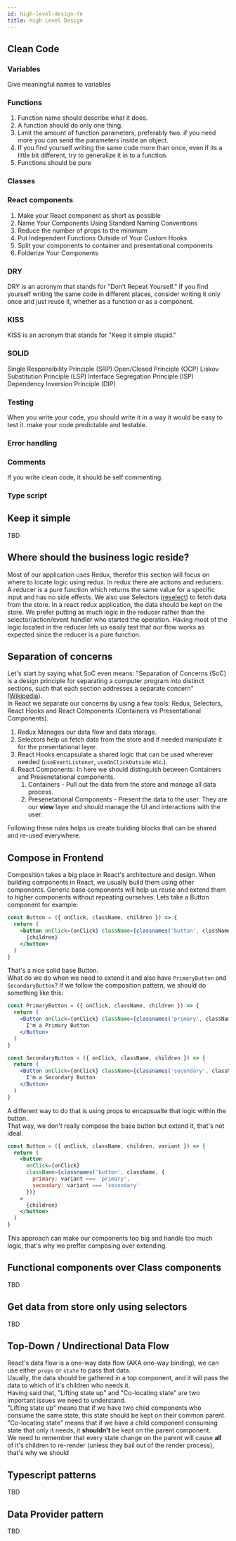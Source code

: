 ```yaml
---
id: high-level-design-fe
title: High Level Design
---
```


## Clean Code

### Variables

Give meaningful names to variables

### Functions

1. Function name should describe what it does.
2. A function should do only one thing.
3. Limit the amount of function parameters, preferably two. if you need more you can send the parameters inside an object.
4. If you find yourself writing the same code more than once, even if its a little bit different, try to generalize it in to a function.
5. Functions should be pure

### Classes

### React components

1. Make your React component as short as possible
2. Name Your Components Using Standard Naming Conventions
3. Reduce the number of props to the minimum
4. Put Independent Functions Outside of Your Custom Hooks
5. Split your components to container and presentational components
6. Folderize Your Components

### DRY

DRY is an acronym that stands for "Don’t Repeat Yourself."
If you find yourself writing the same code in different places, consider writing it only once and just reuse it, whether as a function or as a component.

### KISS

KISS is an acronym that stands for "Keep it simple stupid."

### SOLID

Single Responsibility Principle (SRP)
Open/Closed Principle (OCP)
Liskov Substitution Principle (LSP)
Interface Segregation Principle (ISP)
Dependency Inversion Principle (DIP)

### Testing

When you write your code, you should write it in a way it would be easy to test it. make your code predictable and testable.

### Error handling

### Comments

If you write clean code, it should be self commenting.

### Type script

## Keep it simple

TBD

## Where should the business logic reside?

Most of our application uses Redux, therefor this section will focus on where to locate logic using redux.
In redux there are actions and reducers. A reducer is a pure function which returns the same value for a specific input and has no side effects.
We also use Selectors ([reselect](https://github.com/reduxjs/reselect)) to fetch data from the store.
In a react redux application, the data should be kept on the store.
We prefer putting as much logic in the reducer rather than the selector/action/event handler who started the operation.
Having most of the logic located in the reducer lets us easily test that our flow works as expected since the reducer is a pure function.

## Separation of concerns

Let's start by saying what SoC even means:
"Separation of Concerns (SoC) is a design principle for separating a computer program into distinct sections, such that each section addresses a separate concern" ([Wikipedia](https://en.wikipedia.org/wiki/Separation_of_concerns)).  
In React we separate our concerns by using a few tools: Redux, Selectors, React Hooks and React Components (Containers vs Presentational Components).  
1. Redux Manages our data flow and data storage.
2. Selectors help us fetch data from the store and if needed manipulate it for the presentational layer.
3. React Hooks encapsulate a shared logic that can be used wherever needed (`useEventListener`, `useOnClickOutside` etc.).
4. React Components: In here we should distinguish between Containers and Presenetational components.
   1. Containers - Pull out the data from the store and manage all data process.
   2. Presenetational Components - Present the data to the user. They are our **view** layer and should manage the UI and interactions with the user.

Following these rules helps us create building blocks that can be shared and re-used everywhere.

## Compose in Frontend

Composition takes a big place in React's architecture and design.
When building components in React, we usually build them using other components.
Generic base components will help us reuse and extend them to higher components without repeating ourselves.
Lets take a Button component for example:

```jsx
const Button = ({ onClick, className, children }) => {
  return (
    <button onClick={onClick} className={classnames('button', className)}>
      {children}
    </button>
  )
}
```

That's a nice solid base Button.  
What do we do when we need to extend it and also have `PrimaryButton` and `SecondaryButton`?
If we follow the composition pattern, we should do something like this:

```jsx
const PrimaryButton = ({ onClick, className, children }) => {
  return (
    <Button onClick={onClick} className={classnames('primary', className)}>
      I'm a Primary Button
    </Button>
  )
}
```

```jsx
const SecondaryButton = ({ onClick, className, children }) => {
  return (
    <Button onClick={onClick} className={classnames('secondary', className)}>
      I'm a Secondary Button
    </Button>
  )
}
```

A different way to do that is using props to encapsualte that logic within the button.  
That way, we don't really compose the base button but extend it, that's not ideal.

```jsx
const Button = ({ onClick, className, children, variant }) => {
  return (
    <button
      onClick={onClick}
      className={classnames('button', className, {
        primary: variant === 'primary',
        secondary: variant === 'secondary'
      })}
    >
      {children}
    </button>
  )
}
```

This approach can make our components too big and handle too much logic, that's why we preffer composing over extending.

## Functional components over Class components

TBD

## Get data from store only using selectors

TBD

## Top-Down / Undirectional Data Flow

React's data flow is a one-way data flow (AKA one-way binding), we can use either `props` or `state` to pass that data.  
Usually, the data should be gathered in a top component, and it will pass the data to which of it's children who needs it.  
Having said that, "Lifting state up" and "Co-locating state" are two important issues we need to understand.  
"Lifting state up" means that if we have two child components who consume the same state, this state should be kept on their common parent.  
"Co-locating state" means that if we have a child component consuming state that only it needs, it **shouldn't** be kept on the parent component.  
We need to remember that every state change on the parent will cause **all** of it's children to re-render (unless they bail out of the render process), that's why we should

## Typescript patterns

TBD

## Data Provider pattern

TBD

